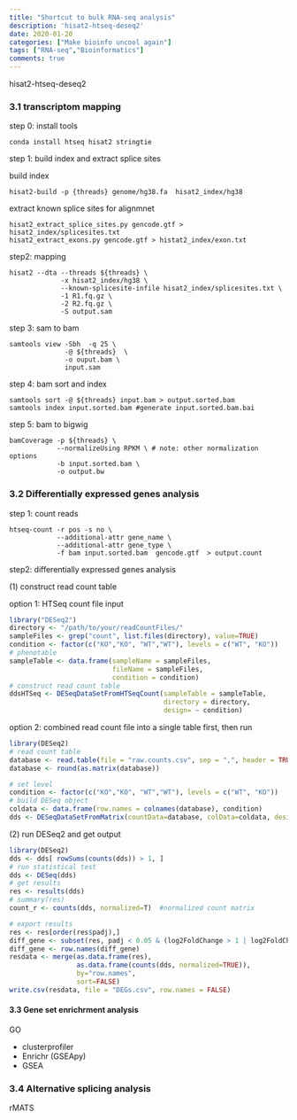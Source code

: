 ```yaml
---
title: "Shortcut to bulk RNA-seq analysis"
description: 'hisat2-htseq-deseq2'
date: 2020-01-20
categories: ["Make bioinfo uncool again"]
tags: ["RNA-seq","Bioinformatics"]
comments: true
---
```


hisat2-htseq-deseq2
### 3.1 transcriptom mapping  
step 0: install tools
```shell
conda install htseq hisat2 stringtie 
```

step 1: build index and extract splice sites

build index
```shell
hisat2-build -p {threads} genome/hg38.fa  hisat2_index/hg38

```

extract known splice sites for alignmnet
```shell
hisat2_extract_splice_sites.py gencode.gtf > hisat2_index/splicesites.txt 
hisat2_extract_exons.py gencode.gtf > histat2_index/exon.txt
```

step2: mapping
```shell
hisat2 --dta --threads ${threads} \
             -x hisat2_index/hg38 \
             --known-splicesite-infile hisat2_index/splicesites.txt \
             -1 R1.fq.gz \
             -2 R2.fq.gz \
             -S output.sam
```

step 3: sam to bam
```shell
samtools view -Sbh  -q 25 \
              -@ ${threads}  \
              -o ouput.bam \
              input.sam

```

step 4: bam sort and index
```shell
samtools sort -@ ${threads} input.bam > output.sorted.bam 
samtools index input.sorted.bam #generate input.sorted.bam.bai

```

step 5: bam to bigwig

```shell
bamCoverage -p ${threads} \
            --normalizeUsing RPKM \ # note: other normalization options 
            -b input.sorted.bam \
            -o output.bw

```


### 3.2 Differentially expressed genes analysis
step 1: count reads

```shell
htseq-count -r pos -s no \
            --additional-attr gene_name \
            --additional-attr gene_type \
            -f bam input.sorted.bam  gencode.gtf  > output.count

```


step2: differentially expressed genes analysis

(1) construct read count table  

option 1: HTSeq count file input 

```R
library("DESeq2")
directory <- "/path/to/your/readCountFiles/"
sampleFiles <- grep("count", list.files(directory), value=TRUE)
condition <- factor(c("KO","KO", "WT","WT"), levels = c("WT", "KO"))
# phenotable
sampleTable <- data.frame(sampleName = sampleFiles,
                          fileName = sampleFiles,
                          condition = condition)
# construct read count table
ddsHTSeq <- DESeqDataSetFromHTSeqCount(sampleTable = sampleTable,
                                       directory = directory,
                                       design= ~ condition)
```

option 2:  combined read count file into a single table first, then run

```R
library(DESeq2)
# read count table
database <- read.table(file = "raw.counts.csv", sep = ",", header = TRUE, row.names = 1)
database <- round(as.matrix(database))

# set level 
condition <- factor(c("KO","KO", "WT","WT"), levels = c("WT", "KO"))
# build DESeq object
coldata <- data.frame(row.names = colnames(database), condition)
dds <- DESeqDataSetFromMatrix(countData=database, colData=coldata, design=~condition + treatmement)
```


(2) run DESeq2 and get output  

```R
library(DESeq2)
dds <- dds[ rowSums(counts(dds)) > 1, ]   
# run statistical test
dds <- DESeq(dds)   
# get results  
res <- results(dds)  
# summary(res)  
count_r <- counts(dds, normalized=T)  #normalized count matrix

# export results
res <- res[order(res$padj),]
diff_gene <- subset(res, padj < 0.05 & (log2FoldChange > 1 | log2FoldChange < -1))
diff_gene <- row.names(diff_gene)
resdata <- merge(as.data.frame(res), 
                 as.data.frame(counts(dds, normalized=TRUE)), 
                 by="row.names",
                 sort=FALSE)
write.csv(resdata, file = "DEGs.csv", row.names = FALSE)

```
#### 3.3 Gene set enrichrment analysis

GO
* clusterprofiler
* Enrichr (GSEApy)
* GSEA

### 3.4 Alternative splicing analysis

rMATS

